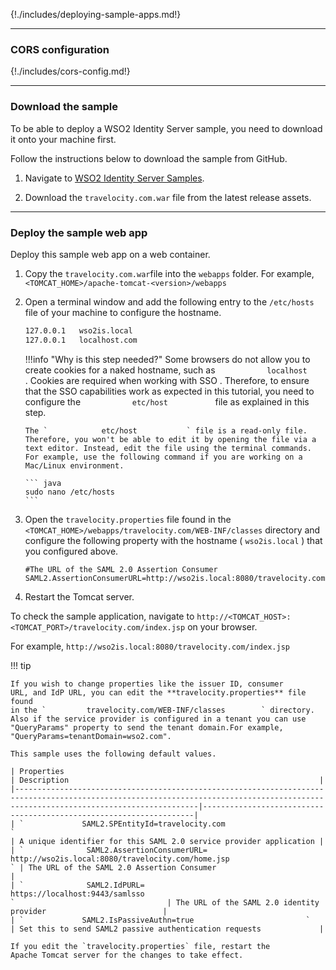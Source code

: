 
{!./includes/deploying-sample-apps.md!}

---

### CORS configuration

{!./includes/cors-config.md!}

---

### Download the sample

To be able to deploy a WSO2 Identity Server sample, you need to download
it onto your machine first.

Follow the instructions below to download the sample from GitHub.

1. Navigate to [WSO2 Identity Server Samples](https://github.com/wso2/samples-is/releases).

2. Download the `travelocity.com.war` file from the latest release assets.

---

### Deploy the sample web app

Deploy this sample web app on a web container.

1.  Copy the `travelocity.com.war`file into the `webapps` folder. For
    example, ` <TOMCAT_HOME>/apache-tomcat-<version>/webapps`
    
2.  Open a terminal window and add the following entry to the
    `/etc/hosts` file of your machine to configure
    the hostname.

    ``` bash
    127.0.0.1   wso2is.local
    127.0.0.1   localhost.com
    ```

    !!!info "Why is this step needed?"
		Some browsers do not allow you to create cookies for a naked
		hostname, such as `            localhost           `. Cookies are
		required when working with SSO . Therefore, to ensure that the SSO
		capabilities work as expected in this tutorial, you need to
		configure the `            etc/host           ` file as explained in
		this step.

		The `            etc/host           ` file is a read-only file.
		Therefore, you won't be able to edit it by opening the file via a
		text editor. Instead, edit the file using the terminal commands.  
		For example, use the following command if you are working on a
		Mac/Linux environment.

		``` java
		sudo nano /etc/hosts
		```
		
3.  Open the `travelocity.properties` file found in the `
    <TOMCAT_HOME>/webapps/travelocity.com/WEB-INF/classes ` directory
    and configure the following property with the hostname ( `
    wso2is.local ` ) that you configured above.

    ``` text
    #The URL of the SAML 2.0 Assertion Consumer
    SAML2.AssertionConsumerURL=http://wso2is.local:8080/travelocity.com/home.jsp
    ```
    
4.  Restart the Tomcat server.

To check the sample application, navigate to
`http://<TOMCAT_HOST>:<TOMCAT_PORT>/travelocity.com/index.jsp`
on your browser.

For example,
`http://wso2is.local:8080/travelocity.com/index.jsp`

!!! tip
    
    If you wish to change properties like the issuer ID, consumer
    URL, and IdP URL, you can edit the **travelocity.properties** file found
    in the `         travelocity.com/WEB-INF/classes        ` directory.
    Also if the service provider is configured in a tenant you can use
    "QueryParams" property to send the tenant domain.For example,
    "QueryParams=tenantDomain=wso2.com".
    
    This sample uses the following default values.
    
    | Properties                                                                                                                                                                          | Description                                                        |
    |-------------------------------------------------------------------------------------------------------------------------------------------------------------------------------------|--------------------------------------------------------------------|
    | `             SAML2.SPEntityId=travelocity.com                         `                                                                                                            | A unique identifier for this SAML 2.0 service provider application |
    | `              SAML2.AssertionConsumerURL=                                             http://wso2is.local:8080/travelocity.com/home.jsp                                          ` | The URL of the SAML 2.0 Assertion Consumer                         |
    | `              SAML2.IdPURL=                                             https://localhost:9443/samlsso                                          `                                  | The URL of the SAML 2.0 identity provider                          |
    | `             SAML2.IsPassiveAuthn=true                         `                                                                                                                   | Set this to send SAML2 passive authentication requests             |
    
    If you edit the `travelocity.properties` file, restart the
    Apache Tomcat server for the changes to take effect.
